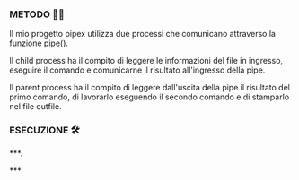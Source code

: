 <h3>METODO 👨‍🎓</h3>
<p>Il mio progetto pipex utilizza due processi che comunicano attraverso la funzione pipe().</p>
<p>Il child process ha il compito di leggere le informazioni del file in ingresso, eseguire il comando e comunicarne il risultato all'ingresso della pipe.</p>
<p>Il parent process ha il compito di leggere dall'uscita della pipe il risultato del primo comando, di lavorarlo eseguendo il secondo comando e di stamparlo nel file outfile.</p>

<h3>ESECUZIONE 🛠️
</h3><p>***.</p>
<p>***</p>

